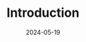 ---
title: 'Introduction'
date: 2024-05-19
type: landing

design:
  spacing: '5rem'

sections:
  - block: features
    content:
      title: "About Me"
      text: ""
      items:
        - name: "Name"
          icon: "user"
          icon_pack: "fas"
          description: "Seokmin Kang"
        - name: "Date of Birth"
          icon: "calendar"
          icon_pack: "fas"
          description: "February 11, 2000"
        - name: "Address"
          icon: "map"
          icon_pack: "fas"
          description: "17 Dongnimmun Park-gil, Seodaemun-gu, Seoul, South Korea"
        - name: "Phone"
          icon: "phone"
          icon_pack: "fas"
          description: "+82-10-2390-539X"
        - name: "Email"
          icon: "envelope"
          icon_pack: "fas"
          description: "kksm539X@jbnu.ac.kr"
        - name: "MBTI"
          icon: "heart"
          icon_pack: "fas"
          description: "INFJ"
        - name: "Interests"
          icon: "briefcase"
          icon_pack: "fas"
          description: "Developing lifestyle support apps for the elderly"
        - name: "Career Path"
          icon: "briefcase"
          icon_pack: "fas"
          description: "Mobile App Developer"
        - name: "Goal"
          icon: "briefcase"
          icon_pack: "fas"
          description: "To create user-friendly services with social value"
    design:
      view: card
      columns: 3
      show_date: false
      show_read_time: false
      show_read_more: false
---
